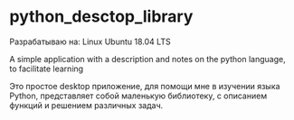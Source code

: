 # python_desctop_library

Разрабатываю на: Linux Ubuntu 18.04 LTS

A simple application with a description and notes on the python language, to facilitate learning

Это простое desktop приложение, для помощи мне в изучении языка Python, представляет собой маленькую библиотеку, с описанием функций и решением различных задач.